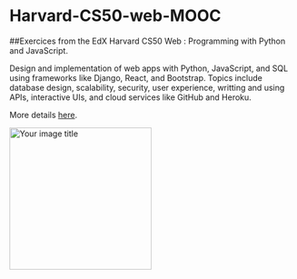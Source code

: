 # Harvard-CS50-web-MOOC
##Exercices from the EdX Harvard CS50 Web : Programming with Python and JavaScript. 

Design and implementation of web apps with Python, JavaScript, and SQL using frameworks like Django, React, and Bootstrap. 
Topics include database design, scalability, security, user experience, writting and using APIs, interactive UIs, and cloud services like GitHub and Heroku.

More details <a href="https://online-learning.harvard.edu/course/cs50s-web-programming-python-and-javascript?delta=0">here</a>.

<img src="https://maketime.blog/wp-content/uploads/2020/02/harvard-university-vector-logo-600x161.png" alt="Your image title" width="250"/>
